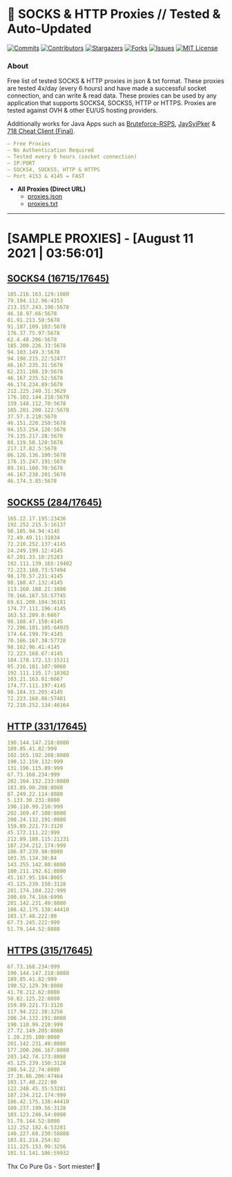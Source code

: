 <!-- MARKDOWN LINKS & IMAGES -->
<!-- https://www.markdownguide.org/basic-syntax/#reference-style-links -->
[contributors-shield]: https://img.shields.io/github/contributors/KaiBurton/free-proxies-autoupdated?style=for-the-badge
[contributors-url]: https://github.com/KaiBurton/free-proxies-autoupdated/graphs/contributors
[forks-shield]: https://img.shields.io/github/forks/KaiBurton/free-proxies-autoupdated?style=for-the-badge
[forks-url]: https://github.com/KaiBurton/free-proxies-autoupdated/network/members
[stars-shield]: https://img.shields.io/github/stars/KaiBurton/free-proxies-autoupdated?style=for-the-badge
[stars-url]: https://github.com/KaiBurton/free-proxies-autoupdated/stargazers
[issues-shield]: https://img.shields.io/github/issues/KaiBurton/free-proxies-autoupdated?style=for-the-badge
[issues-url]: https://github.com/KaiBurton/free-proxies-autoupdated/issues
[license-shield]: https://img.shields.io/github/license/KaiBurton/free-proxies-autoupdated?style=for-the-badge
[license-url]: https://github.com/KaiBurton/free-proxies-autoupdated/blob/main/LICENSE
[commit-shield]: https://img.shields.io/github/last-commit/KaiBurton/free-proxies-autoupdated?style=for-the-badge
[commit-url]: https://github.com/KaiBurton/free-proxies-autoupdated/commits/main

# 🎁 SOCKS & HTTP Proxies // Tested & Auto-Updated

[![Commits][commit-shield]][commit-url]
[![Contributors][contributors-shield]][contributors-url]
[![Stargazers][stars-shield]][stars-url]
[![Forks][forks-shield]][forks-url]
[![Issues][issues-shield]][issues-url]
[![MIT License][license-shield]][license-url]

### About
Free list of tested SOCKS & HTTP proxies in json & txt format. These proxies are tested 4x/day (every 6 hours) and have made a successful socket connection, and can write & read data. These proxies can be used by any application that supports SOCKS4, SOCKS5, HTTP or HTTPS. Proxies are tested against OVH & other EU/US hosting providers.

Additionally works for Java Apps such as [Bruteforce-RSPS](https://github.com/KaiBurton/Bruteforce-RSPS), [JaySyiPker](https://github.com/JayArrowz/JaySyiPker) & [718 Cheat Client (Final)](https://github.com/KaiBurton/718-Cheat-Client-Final). 

```yaml
— Free Proxies
— No Authentication Required
— Tested every 6 hours (socket connection)
— IP:PORT
— SOCKS4, SOCKS5, HTTP & HTTPS
— Port 4153 & 4145 = FAST
```

- **All Proxies (Direct URL)**
  - [proxies.json](https://raw.githubusercontent.com/KaiBurton/free-proxies-autoupdated/main/proxies.json)
  - [proxies.txt](https://raw.githubusercontent.com/KaiBurton/free-proxies-autoupdated/main/proxies.txt)

---

# [SAMPLE PROXIES] - [August 11 2021 | 03:56:01]

## [SOCKS4 (16715/17645)](https://raw.githubusercontent.com/KaiBurton/free-proxies-autoupdated/main/proxies-socks4.txt)
```yaml
185.216.163.129:1080
79.194.112.96:4153
213.157.243.196:5678
46.18.97.66:5678
81.91.213.58:5678
91.187.109.103:5678
176.37.75.97:5678
62.4.48.206:5678
185.200.226.33:5678
94.103.149.3:5678
94.198.215.22:52477
46.167.235.31:5678
62.231.108.19:5678
46.167.235.52:5678
46.174.234.89:5678
212.225.240.31:3629
176.102.144.216:5678
159.148.112.70:5678
185.201.200.122:5678
37.57.3.218:5678
46.151.220.250:5678
94.153.254.126:5678
79.135.217.28:5678
88.119.50.120:5678
217.17.82.5:5678
86.126.136.100:5678
176.15.247.191:5678
89.161.100.70:5678
46.167.238.201:5678
46.174.3.85:5678
```

## [SOCKS5 (284/17645)](https://raw.githubusercontent.com/KaiBurton/free-proxies-autoupdated/main/proxies-socks5.txt)
```yaml
165.22.17.195:23436
192.252.215.5:16137
98.185.94.94:4145
72.49.49.11:31034
72.210.252.137:4145
24.249.199.12:4145
67.201.33.10:25283
192.111.139.165:19402
72.223.168.73:57494
98.170.57.231:4145
98.188.47.132:4145
113.160.188.21:1080
70.166.167.55:57745
69.61.200.104:36181
174.77.111.196:4145
163.53.209.8:6667
98.188.47.150:4145
72.206.181.105:64935
174.64.199.79:4145
70.166.167.38:57728
98.162.96.41:4145
72.223.168.67:4145
184.178.172.13:15311
95.216.181.107:9060
192.111.135.17:18302
103.21.163.81:6667
174.77.111.197:4145
98.184.33.205:4145
72.223.168.86:57481
72.210.252.134:46164
```

## [HTTP (331/17645)](https://raw.githubusercontent.com/KaiBurton/free-proxies-autoupdated/main/proxies-http.txt)
```yaml
190.144.147.218:8080
189.85.41.82:999
102.165.192.208:8080
190.12.150.132:999
131.196.115.89:999
67.73.168.234:999
202.164.152.233:8080
183.89.90.208:8080
87.249.22.114:8080
5.133.30.231:8080
190.110.99.210:999
202.169.47.108:8080
200.24.132.191:8080
159.89.221.73:3128
45.172.111.22:999
212.89.188.115:21231
187.234.212.174:999
186.97.239.98:8080
103.35.134.30:84
143.255.142.80:8080
180.211.192.61:8080
45.167.95.184:8085
45.125.239.150:3128
201.174.104.222:999
200.69.74.166:6996
201.142.231.49:8080
186.42.175.138:44410
103.17.48.222:80
67.73.245.222:999
51.79.144.52:8080
```

## [HTTPS (315/17645)](https://raw.githubusercontent.com/KaiBurton/free-proxies-autoupdated/main/proxies-https.txt)
```yaml
67.73.168.234:999
190.144.147.218:8080
189.85.41.82:999
190.52.129.39:8080
41.78.212.62:8080
50.82.125.22:8080
159.89.221.73:3128
117.94.222.38:3256
200.24.132.191:8080
190.110.99.210:999
27.72.149.205:8080
1.20.235.100:8080
201.142.231.49:8080
177.200.206.167:8080
203.142.74.173:8888
45.125.239.150:3128
200.54.22.74:8080
37.26.86.206:47464
103.17.48.222:80
122.248.45.35:53281
187.234.212.174:999
186.42.175.138:44410
109.237.199.56:3128
103.123.246.54:8080
51.79.144.52:8080
122.252.182.6:53281
140.227.68.230:58888
103.81.214.254:82
111.225.153.99:3256
101.51.141.106:59932
```



Thx Co Pure Gs - Sort miester! 💟